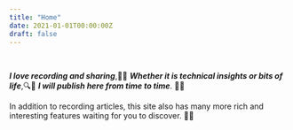 ```yaml
---
title: "Home"
date: 2021-01-01T00:00:00Z
draft: false
---
```


</br>

***I love recording and sharing***,📝💡
***Whether it is technical insights or bits of life***,🔍🌱
***I will publish here from time to time***. 📅📝

In addition to recording articles, this site also has many more rich and interesting features waiting for you to discover. 🎉🎈

</br>

